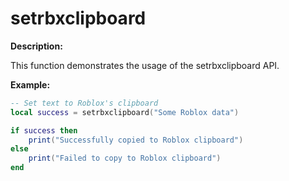 # setrbxclipboard

**Description:**

This function demonstrates the usage of the setrbxclipboard API.

**Example:**

```lua
-- Set text to Roblox's clipboard
local success = setrbxclipboard("Some Roblox data")

if success then
    print("Successfully copied to Roblox clipboard")
else
    print("Failed to copy to Roblox clipboard")
end
```
